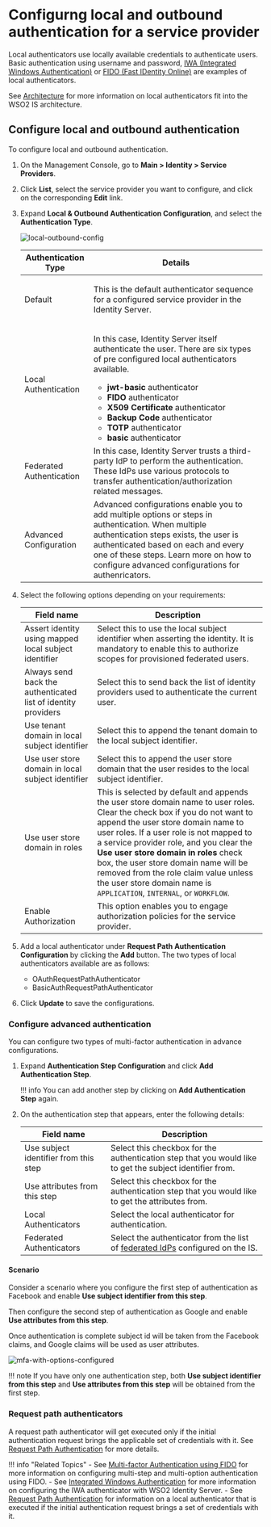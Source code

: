 # Configurng local and outbound authentication for a service provider

Local authenticators use locally available credentials to authenticate users. Basic authentication using username and password, [IWA (Integrated Windows Authentication)]({{base_path}}/references/concepts/integrated-windows-authentication-overview) or [FIDO (Fast IDentity Online)]({{base_path}}/guides/mfa/2fa-fido) are examples of local authenticators.

See [Architecture]({{base_path}}/references/architecture/architecture) for more information on local authenticators fit into the WSO2 IS architecture.

## Configure local and outbound authentication

To configure local and outbound authentication.

1. On the Management Console, go to **Main > Identity > Service Providers**.
2. Click **List**, select the service provider you want to configure, and click on the corresponding **Edit** link.
3. Expand **Local & Outbound Authentication Configuration**, and select the **Authentication Type**.

    ![local-outbound-config]({{base_path}}/assets/img/guides/local-outbound-config-sp.png)

    <table>
    <thead>
    <tr class="header">
    <th>Authentication Type</th>
    <th>Details</th>
    </tr>
    </thead>
    <tbody>
    <tr class="odd">
    <td>Default</td>
    <td><div class="content-wrapper">
    <p>This is the default authenticator sequence for a configured service provider in the Identity Server.</p>
    </div></td>
    </tr>
    <tr class="even">
    <td>Local Authentication</td>
    <td><p>In this case, Identity Server itself authenticate the user. There are six types of pre configured local authenticators available.</p>
    <ul>
    <li><strong>jwt-basic</strong> authenticator</li>
    <li><strong>FIDO</strong> authenticator</li>
    <li><strong>X509 Certificate</strong> authenticator</li>
    <li><strong>Backup Code</strong> authenticator</li>
    <li><strong>TOTP</strong> authenticator</li>
    <li><strong>basic</strong> authenticator</li>
    </ul></td>
    </tr>
    <tr class="odd">
    <td>Federated Authentication</td>
    <td>In this case, Identity Server trusts a third-party IdP to perform the authentication. These IdPs use various protocols to transfer authentication/authorization related messages.
    </tr>
    <tr class="even">
    <td>Advanced Configuration</td>
    <td>Advanced configurations enable you to add multiple options or steps in authentication. When multiple authentication steps exists, the user is authenticated based on each and every one of these steps. Learn more on how to configure advanced configurations for authenricators.</td>
    </tr>
    </tbody>
    </table>

4. Select the following options depending on your requirements: 

    | Field name    | Description   |
    |---------------|---------------|
    | Assert identity using mapped local subject identifier | Select this to use the local subject identifier when asserting the identity. It is mandatory to enable this to authorize scopes for provisioned federated users.  |
    | Always send back the authenticated list of identity providers | Select this to send back the list of identity providers used to authenticate the current user.   |
    | Use tenant domain in local subject identifier | Select this to append the tenant domain to the local subject identifier.  |
    | Use user store domain in local subject identifier | Select this to append the user store domain that the user resides to the local subject identifier.    |
    | Use user store domain in roles    | This is selected by default and appends the user store domain name to user roles. Clear the check box if you do not want to append the user store domain name to user roles. If a user role is not mapped to a service provider role, and you clear the **Use user store domain in roles** check box, the user store domain name will be removed from the role claim value unless the user store domain name is `APPLICATION`, `INTERNAL`, or `WORKFLOW`. |
    | Enable Authorization  | This option enables you to engage authorization policies for the service provider. |

5. Add a local authenticator under **Request Path Authentication Configuration** by clicking the **Add** button. The two types of local authenticators available are as follows:
    - OAuthRequestPathAuthenticator
    - BasicAuthRequestPathAuthenticator

6. Click **Update** to save the configurations.

### Configure advanced authentication
You can configure two types of multi-factor authentication in advance configurations.

1. Expand **Authentication Step Configuration** and click **Add Authentication Step**.

    !!! info
        You can add another step by clicking on **Add Authentication Step** again.

2. On the authentication step that appears, enter the following details:

    | Field name    | Description   |
    |---------------|---------------|
    | Use subject identifier from this step | Select this checkbox for the authentication step that you would like to get the subject identifier from. |
    | Use attributes from this step | Select this checkbox for the authentication step that you would like to get the attributes from.  |
    | Local Authenticators  | Select the local authenticator for authentication.  |
    | Federated Authenticators  | Select the authenticator from the list of [federated IdPs]({{base_path}}/guides/identity-federation/federated-authenticator) configured on the IS. |

#### Scenario

Consider a scenario where you configure the first step of authentication as Facebook and enable **Use subject identifier from this step**.

Then configure the second step of authentication as Google and enable **Use attributes from this step**.

Once authentication is complete subject id will be taken from the Facebook claims, and Google claims will be used as user attributes.

![mfa-with-options-configured]({{base_path}}/assets/img/guides/mfa-with-options.png)

!!! note
    If you have only one authentication step, both **Use subject identifier from this step** and **Use attributes from this step** will be obtained from the first step.


### Request path authenticators

A request path authenticator will get executed only if the initial
authentication request brings the applicable set of credentials with it.
See [Request Path Authentication]({{base_path}}/guides/request-path-auth/request-paths-overview) for more details.

!!! info "Related Topics"
    -   See [Multi-factor Authentication using FIDO]({{base_path}}/guides/mfa/2fa-fido) for more information on configuring multi-step and multi-option authentication using FIDO.
    -   See [Integrated Windows Authentication]({{base_path}}/references/concepts/integrated-windows-authentication-overview) for more information on configuring the IWA authenticator with WSO2 Identity Server.
    -   See [Request Path Authentication]({{base_path}}/guides/request-path-auth/request-paths-overview) for information on a local authenticator that is executed if the initial authentication request brings a set of credentials with it.
<!--    -   See [Try Request Path Authentication]({{base_path}}/guides/request-path-auth/) or more information on how the request path authenticator works using the WSO2 playground sample . -->
